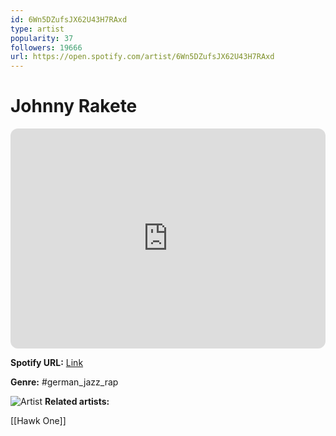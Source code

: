 ```yaml
---
id: 6Wn5DZufsJX62U43H7RAxd
type: artist
popularity: 37
followers: 19666
url: https://open.spotify.com/artist/6Wn5DZufsJX62U43H7RAxd
---
```

# Johnny Rakete

<iframe style="border-radius:12px" src="https://open.spotify.com/embed/artist/6Wn5DZufsJX62U43H7RAxd" width="100%" height="352" frameBorder="0" allowfullscreen="" allow="autoplay; clipboard-write; encrypted-media; fullscreen; picture-in-picture" loading="lazy"></iframe>

**Spotify URL:** [Link](https://open.spotify.com/artist/6Wn5DZufsJX62U43H7RAxd)

**Genre:**  #german_jazz_rap

![Artist](https://i.scdn.co/image/ab6761610000e5eb2bf84ff21649de1c20d5fce5)
**Related artists:**

[[Hawk One]]
